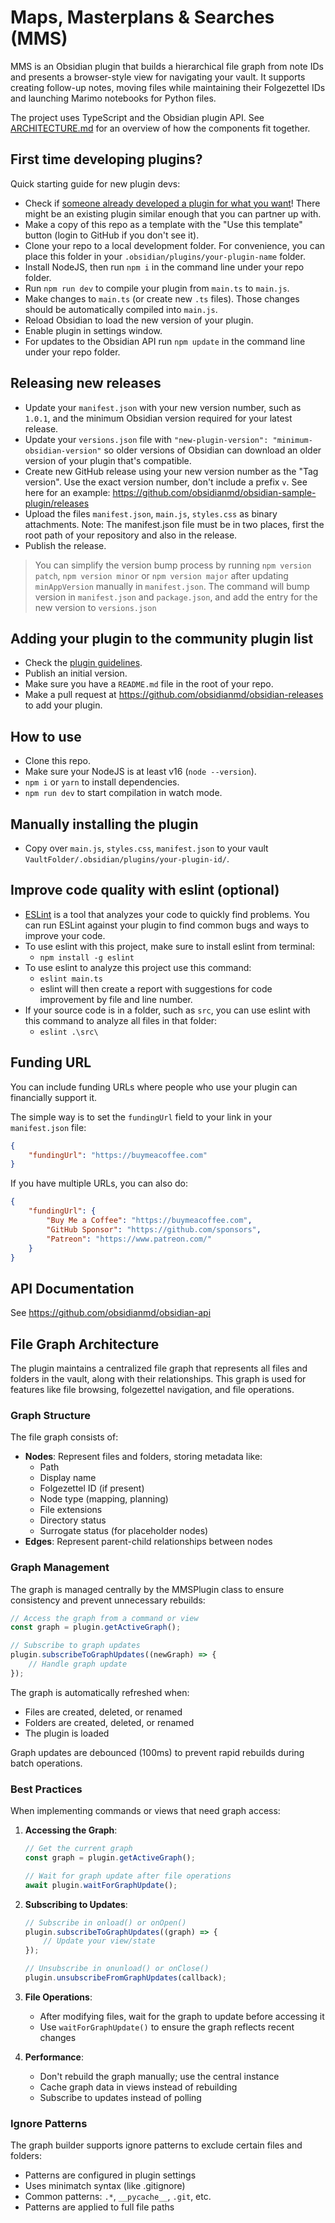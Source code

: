 # Maps, Masterplans & Searches (MMS)

MMS is an Obsidian plugin that builds a hierarchical file graph from note IDs and presents a browser-style view for navigating your vault. It supports creating follow-up notes, moving files while maintaining their Folgezettel IDs and launching Marimo notebooks for Python files.

The project uses TypeScript and the Obsidian plugin API. See [ARCHITECTURE.md](ARCHITECTURE.md) for an overview of how the components fit together.

## First time developing plugins?

Quick starting guide for new plugin devs:

- Check if [someone already developed a plugin for what you want](https://obsidian.md/plugins)! There might be an existing plugin similar enough that you can partner up with.
- Make a copy of this repo as a template with the "Use this template" button (login to GitHub if you don't see it).
- Clone your repo to a local development folder. For convenience, you can place this folder in your `.obsidian/plugins/your-plugin-name` folder.
- Install NodeJS, then run `npm i` in the command line under your repo folder.
- Run `npm run dev` to compile your plugin from `main.ts` to `main.js`.
- Make changes to `main.ts` (or create new `.ts` files). Those changes should be automatically compiled into `main.js`.
- Reload Obsidian to load the new version of your plugin.
- Enable plugin in settings window.
- For updates to the Obsidian API run `npm update` in the command line under your repo folder.

## Releasing new releases

- Update your `manifest.json` with your new version number, such as `1.0.1`, and the minimum Obsidian version required for your latest release.
- Update your `versions.json` file with `"new-plugin-version": "minimum-obsidian-version"` so older versions of Obsidian can download an older version of your plugin that's compatible.
- Create new GitHub release using your new version number as the "Tag version". Use the exact version number, don't include a prefix `v`. See here for an example: https://github.com/obsidianmd/obsidian-sample-plugin/releases
- Upload the files `manifest.json`, `main.js`, `styles.css` as binary attachments. Note: The manifest.json file must be in two places, first the root path of your repository and also in the release.
- Publish the release.

> You can simplify the version bump process by running `npm version patch`, `npm version minor` or `npm version major` after updating `minAppVersion` manually in `manifest.json`.
> The command will bump version in `manifest.json` and `package.json`, and add the entry for the new version to `versions.json`

## Adding your plugin to the community plugin list

- Check the [plugin guidelines](https://docs.obsidian.md/Plugins/Releasing/Plugin+guidelines).
- Publish an initial version.
- Make sure you have a `README.md` file in the root of your repo.
- Make a pull request at https://github.com/obsidianmd/obsidian-releases to add your plugin.

## How to use

- Clone this repo.
- Make sure your NodeJS is at least v16 (`node --version`).
- `npm i` or `yarn` to install dependencies.
- `npm run dev` to start compilation in watch mode.

## Manually installing the plugin

- Copy over `main.js`, `styles.css`, `manifest.json` to your vault `VaultFolder/.obsidian/plugins/your-plugin-id/`.

## Improve code quality with eslint (optional)
- [ESLint](https://eslint.org/) is a tool that analyzes your code to quickly find problems. You can run ESLint against your plugin to find common bugs and ways to improve your code. 
- To use eslint with this project, make sure to install eslint from terminal:
  - `npm install -g eslint`
- To use eslint to analyze this project use this command:
  - `eslint main.ts`
  - eslint will then create a report with suggestions for code improvement by file and line number.
- If your source code is in a folder, such as `src`, you can use eslint with this command to analyze all files in that folder:
  - `eslint .\src\`

## Funding URL

You can include funding URLs where people who use your plugin can financially support it.

The simple way is to set the `fundingUrl` field to your link in your `manifest.json` file:

```json
{
    "fundingUrl": "https://buymeacoffee.com"
}
```

If you have multiple URLs, you can also do:

```json
{
    "fundingUrl": {
        "Buy Me a Coffee": "https://buymeacoffee.com",
        "GitHub Sponsor": "https://github.com/sponsors",
        "Patreon": "https://www.patreon.com/"
    }
}
```

## API Documentation

See https://github.com/obsidianmd/obsidian-api

## File Graph Architecture

The plugin maintains a centralized file graph that represents all files and folders in the vault, along with their relationships. This graph is used for features like file browsing, folgezettel navigation, and file operations.

### Graph Structure

The file graph consists of:
- **Nodes**: Represent files and folders, storing metadata like:
  - Path
  - Display name
  - Folgezettel ID (if present)
  - Node type (mapping, planning)
  - File extensions
  - Directory status
  - Surrogate status (for placeholder nodes)
- **Edges**: Represent parent-child relationships between nodes

### Graph Management

The graph is managed centrally by the MMSPlugin class to ensure consistency and prevent unnecessary rebuilds:

```typescript
// Access the graph from a command or view
const graph = plugin.getActiveGraph();

// Subscribe to graph updates
plugin.subscribeToGraphUpdates((newGraph) => {
    // Handle graph update
});
```

The graph is automatically refreshed when:
- Files are created, deleted, or renamed
- Folders are created, deleted, or renamed
- The plugin is loaded

Graph updates are debounced (100ms) to prevent rapid rebuilds during batch operations.

### Best Practices

When implementing commands or views that need graph access:

1. **Accessing the Graph**:
   ```typescript
   // Get the current graph
   const graph = plugin.getActiveGraph();
   
   // Wait for graph update after file operations
   await plugin.waitForGraphUpdate();
   ```

2. **Subscribing to Updates**:
   ```typescript
   // Subscribe in onload() or onOpen()
   plugin.subscribeToGraphUpdates((graph) => {
       // Update your view/state
   });
   
   // Unsubscribe in onunload() or onClose()
   plugin.unsubscribeFromGraphUpdates(callback);
   ```

3. **File Operations**:
   - After modifying files, wait for the graph to update before accessing it
   - Use `waitForGraphUpdate()` to ensure the graph reflects recent changes

4. **Performance**:
   - Don't rebuild the graph manually; use the central instance
   - Cache graph data in views instead of rebuilding
   - Subscribe to updates instead of polling

### Ignore Patterns

The graph builder supports ignore patterns to exclude certain files and folders:
- Patterns are configured in plugin settings
- Uses minimatch syntax (like .gitignore)
- Common patterns: `.*`, `__pycache__`, `.git`, etc.
- Patterns are applied to full file paths
